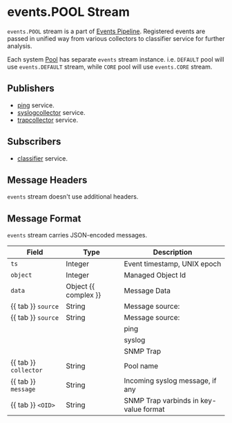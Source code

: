 # events.POOL Stream

`events.POOL` stream is a part of [Events Pipeline](index.md#events-pipeline).
Registered events are passed in unified way from various collectors
to classifier service for further analysis.

Each system [Pool](../../reference/concepts/pool/index.md) has separate
`events` stream instance. i.e. `DEFAULT` pool will use `events.DEFAULT` stream,
while `CORE` pool will use `events.CORE` stream.

## Publishers

- [ping](../../admin/services/ping.md) service.
- [syslogcollector](../../admin/services/syslogcollector.md) service.
- [trapcollector](../../admin/services/trapcollector.md) service.

## Subscribers

- [classifier](../../admin/services/classifier.md) service.

## Message Headers

`events` stream doesn't use additional headers.

## Message Format

`events` stream carries JSON-encoded messages.

| Field                 | Type                 | Description                            |
| --------------------- | -------------------- | -------------------------------------- |
| `ts`                  | Integer              | Event timestamp, UNIX epoch            |
| `object`              | Integer              | Managed Object Id                      |
| `data`                | Object {{ complex }} | Message Data                           |
| {{ tab }} `source`    | String               | Message source:                        |
| {{ tab }} `source`    | String               | Message source:                        |
|                       |                      | ping                                   |
|                       |                      | syslog                                 |
|                       |                      | SNMP Trap                              |
| {{ tab }} `collector` | String               | Pool name                              |
| {{ tab }} `message`   | String               | Incoming syslog message, if any        |
| {{ tab }} `<OID>`     | String               | SNMP Trap varbinds in key-value format |
